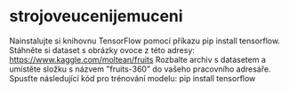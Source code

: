 # strojoveucenijemuceni
Nainstalujte si knihovnu TensorFlow pomocí příkazu pip install tensorflow.  Stáhněte si dataset s obrázky ovoce z této adresy: https://www.kaggle.com/moltean/fruits  Rozbalte archiv s datasetem a umístěte složku s názvem "fruits-360" do vašeho pracovního adresáře.  Spusťte následující kód pro trénování modelu:
pip install tensorflow

